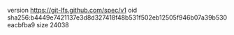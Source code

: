 version https://git-lfs.github.com/spec/v1
oid sha256:b4449e7421137e3d8d327418f48b531f502eb12505f946b07a39b530eacbfba9
size 24038
